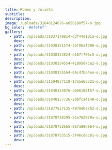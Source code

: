 ```yaml
---
title: Romeo y Julieta
subtitle:
description:
image: /uploads/31840124076-a656188f57-o.jpg
bg_color: '#efefef'
gallery:
  - path: /uploads/31037178814-d3f44d101a-o.jpg
    desc:
  - path: /uploads/31038151574-3bf86af308-o.jpg
    desc:
  - path: /uploads/31038153824-e167f796c5-o.jpg
    desc:
  - path: /uploads/31038154554-4189507ca2-o.jpg
    desc:
  - path: /uploads/31038155564-66c47ba4ea-o.jpg
    desc:
  - path: /uploads/31504937110-17a5e63521-o.jpg
    desc:
  - path: /uploads/31840124076-a656188f57-o.jpg
    desc:
  - path: /uploads/31840157726-2bbfca4149-o.jpg
    desc:
  - path: /uploads/31877827135-4978eba7b2-o.jpg
    desc:
  - path: /uploads/31878750395-51e762979a-o.jpg
    desc:
  - path: /uploads/31878752665-867a89d9b4-o.jpg
    desc:
  - path: /uploads/31878753515-3f46cdac61-o.jpg
    desc:
---
```



